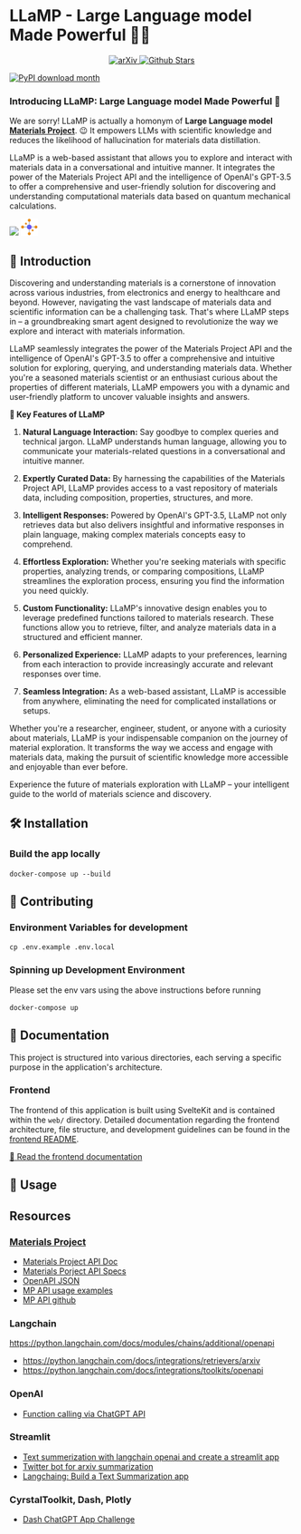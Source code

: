 # LLaMP - Large Language model Made Powerful :llama::crystal_ball:

<center>
<a href="https://arxiv.org/abs/2401.17244">
  <img src="https://img.shields.io/badge/cs.CL-2401.17244-b31b1b?logo=arxiv&logoColor=white" alt="arXiv">
</a>
<a href="https://github.com/chiang-yuan/llamp/stargazers">
  <img src="https://img.shields.io/github/stars/chiang-yuan/llamp?style=social" alt="Github Stars">
</a>
</center>

[![PyPI download month](https://img.shields.io/pypi/dm/llamp.svg)](https://pypi.python.org/pypi/llamp/)





### **Introducing LLaMP: Large Language model Made Powerful** :rocket:

We are sorry! LLaMP is actually a homonym of **Large Language model [Materials Project](https://materialsproject.org)**. :wink: It empowers LLMs with scientific knowledge and reduces the likelihood of hallucination for materials data distillation.

LLaMP is a web-based assistant that allows you to explore and interact with materials data in a conversational and intuitive manner. It integrates the power of the Materials Project API and the intelligence of OpenAI's GPT-3.5 to offer a comprehensive and user-friendly solution for discovering and understanding computational materials data based on quantum mechanical calculations.


<img src="https://raw.githubusercontent.com/sveltejs/branding/master/svelte-horizontal.svg" height="30"/>
<a href="https://elementari.janosh.dev/"><img src="https://raw.githubusercontent.com/janosh/elementari/main/static/favicon.svg" height="30"/></a>

## :crystal_ball: Introduction

Discovering and understanding materials is a cornerstone of innovation across various industries, from electronics and energy to healthcare and beyond. However, navigating the vast landscape of materials data and scientific information can be a challenging task. That's where LLaMP steps in – a groundbreaking smart agent designed to revolutionize the way we explore and interact with materials information.

LLaMP seamlessly integrates the power of the Materials Project API and the intelligence of OpenAI's GPT-3.5 to offer a comprehensive and intuitive solution for exploring, querying, and understanding materials data. Whether you're a seasoned materials scientist or an enthusiast curious about the properties of different materials, LLaMP empowers you with a dynamic and user-friendly platform to uncover valuable insights and answers.

**:mag_right: Key Features of LLaMP**

1. **Natural Language Interaction:** Say goodbye to complex queries and technical jargon. LLaMP understands human language, allowing you to communicate your materials-related questions in a conversational and intuitive manner.

2. **Expertly Curated Data:** By harnessing the capabilities of the Materials Project API, LLaMP provides access to a vast repository of materials data, including composition, properties, structures, and more.

3. **Intelligent Responses:** Powered by OpenAI's GPT-3.5, LLaMP not only retrieves data but also delivers insightful and informative responses in plain language, making complex materials concepts easy to comprehend.

4. **Effortless Exploration:** Whether you're seeking materials with specific properties, analyzing trends, or comparing compositions, LLaMP streamlines the exploration process, ensuring you find the information you need quickly.

5. **Custom Functionality:** LLaMP's innovative design enables you to leverage predefined functions tailored to materials research. These functions allow you to retrieve, filter, and analyze materials data in a structured and efficient manner.

6. **Personalized Experience:** LLaMP adapts to your preferences, learning from each interaction to provide increasingly accurate and relevant responses over time.

7. **Seamless Integration:** As a web-based assistant, LLaMP is accessible from anywhere, eliminating the need for complicated installations or setups.

Whether you're a researcher, engineer, student, or anyone with a curiosity about materials, LLaMP is your indispensable companion on the journey of material exploration. It transforms the way we access and engage with materials data, making the pursuit of scientific knowledge more accessible and enjoyable than ever before.

Experience the future of materials exploration with LLaMP – your intelligent guide to the world of materials science and discovery.

## :hammer_and_wrench: Installation

### Build the app locally

```shell
docker-compose up --build
```

## 🤝 Contributing

### Environment Variables for development

```
cp .env.example .env.local
```

### Spinning up Development Environment

Please set the env vars using the above instructions before running

```
docker-compose up
```

## 📑 Documentation

This project is structured into various directories, each serving a specific purpose in the application's architecture.

### Frontend

The frontend of this application is built using SvelteKit and is contained within the `web/` directory. Detailed documentation regarding the frontend architecture, file structure, and development guidelines can be found in the [frontend README](web/README.md).

[📖 Read the frontend documentation](web/README.md)

## :rocket: Usage

## Resources

### [Materials Project](https://materialsproject.org/)

- [Materials Project API Doc](https://docs.materialsproject.org/)
- [Materials Porject API Specs](https://api.materialsproject.org/docs)
- [OpenAPI JSON](https://api.materialsproject.org/openapi.json)
- [MP API usage examples](https://docs.materialsproject.org/downloading-data/using-the-api/examples)
- [MP API github](https://github.com/materialsproject/api)

### Langchain

https://python.langchain.com/docs/modules/chains/additional/openapi

- https://python.langchain.com/docs/integrations/retrievers/arxiv
- https://python.langchain.com/docs/integrations/toolkits/openapi

### OpenAI

- [Function calling via ChatGPT API](https://www.youtube.com/watch?v=0-zlUy7VUjg&ab_channel=GregKamradt%28DataIndy%29)

### Streamlit

- [Text summerization with langchain openai and create a
  streamlit app](https://alphasec.io/summarize-text-with-langchain-and-openai/)
- [Twitter bot for arxiv summarization](https://levelup.gitconnected.com/build-a-twitter-bot-for-arxiv-paper-summarization-by-openai-and-langchain-in-10-minutes-e57de6b32e03)
- [Langchaing: Build a Text Summarization app](https://blog.streamlit.io/langchain-tutorial-3-build-a-text-summarization-app/)

### CyrstalToolkit, Dash, Plotly

- [Dash ChatGPT App Challenge](https://community.plotly.com/t/dash-chatgpt-app-challenge/75763/26)
